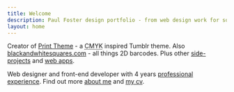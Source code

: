 ```yaml
---
title: Welcome
description: Paul Foster design portfolio - from web design work for some major high street brands, to personal side-projects and blog posts
layout: home
---
```

Creator of [Print Theme](/work/print-theme/) - a <abbr title="Cyan Magenta Yellow Key(Black)">CMYK</abbr> inspired Tumblr theme. Also <a href="/work/blackandwhitesquares/">blackandwhite<wbr/>squares.com</a> - all things 2D barcodes. Plus other [side-projects](/blog/side-project-learning/) and [web apps](/apps/).

Web designer and front-end developer with 4 years [professional experience](/work/). Find out more [about me](/about/) and [my cv](/cv/).
